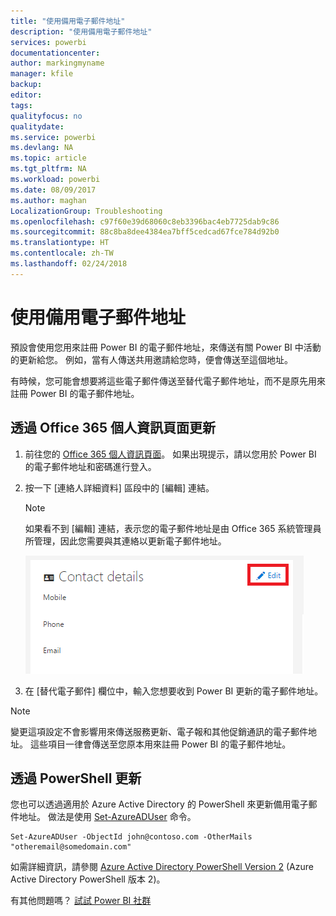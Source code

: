 ```yaml
---
title: "使用備用電子郵件地址"
description: "使用備用電子郵件地址"
services: powerbi
documentationcenter: 
author: markingmyname
manager: kfile
backup: 
editor: 
tags: 
qualityfocus: no
qualitydate: 
ms.service: powerbi
ms.devlang: NA
ms.topic: article
ms.tgt_pltfrm: NA
ms.workload: powerbi
ms.date: 08/09/2017
ms.author: maghan
LocalizationGroup: Troubleshooting
ms.openlocfilehash: c97f60e39d68060c8eb3396bac4eb7725dab9c86
ms.sourcegitcommit: 88c8ba8dee4384ea7bff5cedcad67fce784d92b0
ms.translationtype: HT
ms.contentlocale: zh-TW
ms.lasthandoff: 02/24/2018
---
```

# <a name="using-an-alternate-email-address"></a>使用備用電子郵件地址
預設會使用您用來註冊 Power BI 的電子郵件地址，來傳送有關 Power BI 中活動的更新給您。  例如，當有人傳送共用邀請給您時，便會傳送至這個地址。

有時候，您可能會想要將這些電子郵件傳送至替代電子郵件地址，而不是原先用來註冊 Power BI 的電子郵件地址。

## <a name="updating-through-office-365-personal-info-page"></a>透過 Office 365 個人資訊頁面更新
1. 前往您的 [Office 365 個人資訊頁面](https://portal.office.com/account/#personalinfo)。  如果出現提示，請以您用於 Power BI 的電子郵件地址和密碼進行登入。
2. 按一下 [連絡人詳細資料] 區段中的 [編輯] 連結。  
   
   > [!NOTE]
   > 如果看不到 [編輯] 連結，表示您的電子郵件地址是由 Office 365 系統管理員所管理，因此您需要與其連絡以更新電子郵件地址。
   > 
   > 
   
   ![](media/service-admin-alternate-email-address-for-power-bi/contact-details.png)
3. 在 [替代電子郵件] 欄位中，輸入您想要收到 Power BI 更新的電子郵件地址。

> [!NOTE]
> 變更這項設定不會影響用來傳送服務更新、電子報和其他促銷通訊的電子郵件地址。  這些項目一律會傳送至您原本用來註冊 Power BI 的電子郵件地址。
> 
> 

## <a name="updating-with-powershell"></a>透過 PowerShell 更新
您也可以透過適用於 Azure Active Directory 的 PowerShell 來更新備用電子郵件地址。 做法是使用 [Set-AzureADUser](https://docs.microsoft.com/powershell/module/azuread/set-azureaduser) 命令。

```
Set-AzureADUser -ObjectId john@contoso.com -OtherMails "otheremail@somedomain.com"
```

如需詳細資訊，請參閱 [Azure Active Directory PowerShell Version 2](https://docs.microsoft.com/powershell/azure/active-directory/install-adv2) (Azure Active Directory PowerShell 版本 2)。

有其他問題嗎？ [試試 Power BI 社群](http://community.powerbi.com/)

